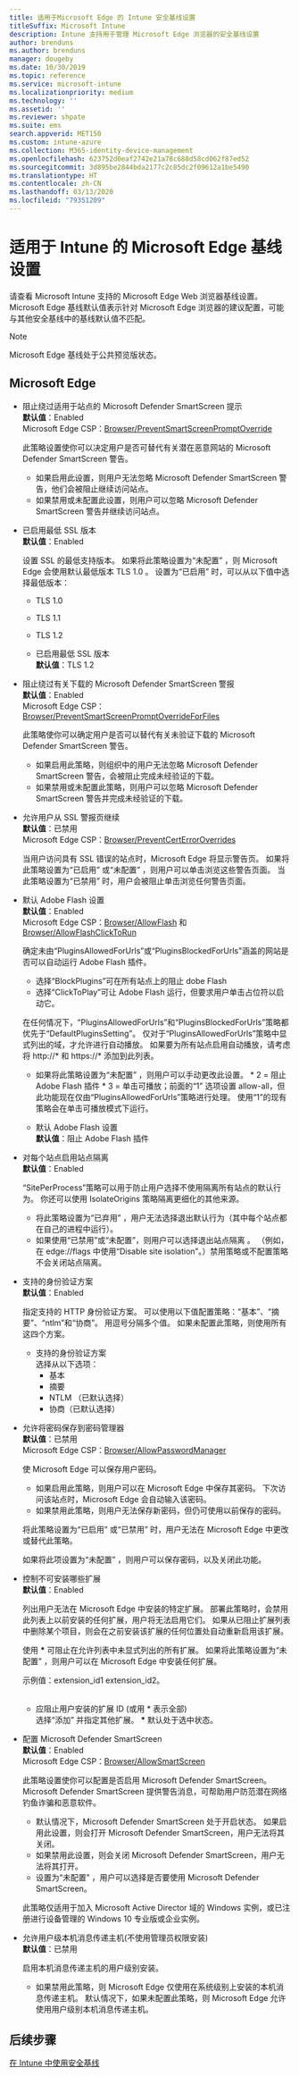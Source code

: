 ```yaml
---
title: 适用于Microsoft Edge 的 Intune 安全基线设置
titleSuffix: Microsoft Intune
description: Intune 支持用于管理 Microsoft Edge 浏览器的安全基线设置
author: brenduns
ms.author: brenduns
manager: dougeby
ms.date: 10/30/2019
ms.topic: reference
ms.service: microsoft-intune
ms.localizationpriority: medium
ms.technology: ''
ms.assetid: ''
ms.reviewer: shpate
ms.suite: ems
search.appverid: MET150
ms.custom: intune-azure
ms.collection: M365-identity-device-management
ms.openlocfilehash: 623752d0eaf2742e21a78c688d58cd062f87ed52
ms.sourcegitcommit: 3d895be2844bda2177c2c85dc2f09612a1be5490
ms.translationtype: HT
ms.contentlocale: zh-CN
ms.lasthandoff: 03/13/2020
ms.locfileid: "79351209"
---
```

# <a name="microsoft-edge-baseline-settings-for-intune"></a>适用于 Intune 的 Microsoft Edge 基线设置

请查看 Microsoft Intune 支持的 Microsoft Edge Web 浏览器基线设置。 Microsoft Edge 基线默认值表示针对 Microsoft Edge 浏览器的建议配置，可能与其他安全基线中的基线默认值不匹配。

> [!NOTE]
> Microsoft Edge 基线处于公共预览版状态。 

## <a name="microsoft-edge"></a>Microsoft Edge

- 阻止绕过适用于站点的 Microsoft Defender SmartScreen 提示   
  **默认值**：Enabled  
  Microsoft Edge CSP：[Browser/PreventSmartScreenPromptOverride](https://docs.microsoft.com/windows/client-management/mdm/policy-csp-browser#browser-preventsmartscreenpromptoverride)

  此策略设置使你可以决定用户是否可替代有关潜在恶意网站的 Microsoft Defender SmartScreen 警告。 
  - 如果启用此设置，则用户无法忽略 Microsoft Defender SmartScreen 警告，他们会被阻止继续访问站点。 
  - 如果禁用或未配置此设置，则用户可以忽略 Microsoft Defender SmartScreen 警告并继续访问站点。

- 已启用最低 SSL 版本   
  **默认值**：Enabled  

  设置 SSL 的最低支持版本。 如果将此策略设置为“未配置”  ，则 Microsoft Edge 会使用默认最低版本 TLS 1.0  。 设置为“已启用”  时，可以从以下值中选择最低版本：

  - TLS 1.0
  - TLS 1.1
  - TLS 1.2

  - 已启用最低 SSL 版本   
    **默认值**：TLS 1.2

- 阻止绕过有关下载的 Microsoft Defender SmartScreen 警报   
  **默认值**：Enabled  
  Microsoft Edge CSP：[Browser/PreventSmartScreenPromptOverrideForFiles](https://docs.microsoft.com/windows/client-management/mdm/policy-csp-browser#browser-preventsmartscreenpromptoverrideforfiles)  

  此策略使你可以确定用户是否可以替代有关未验证下载的 Microsoft Defender SmartScreen 警告。
  - 如果启用此策略，则组织中的用户无法忽略 Microsoft Defender SmartScreen 警告，会被阻止完成未经验证的下载。
  - 如果禁用或未配置此策略，则用户可以忽略 Microsoft Defender SmartScreen 警告并完成未经验证的下载。

- 允许用户从 SSL 警报页继续   
  **默认值**：已禁用  
  Microsoft Edge CSP：[Browser/PreventCertErrorOverrides](https://docs.microsoft.com/windows/client-management/mdm/policy-csp-browser#browser-preventcerterroroverrides)  

  当用户访问具有 SSL 错误的站点时，Microsoft Edge 将显示警告页。 如果将此策略设置为“已启用”  或“未配置”  ，则用户可以单击浏览这些警告页面。 当此策略设置为“已禁用”  时，用户会被阻止单击浏览任何警告页面。 

- 默认 Adobe Flash 设置   
  **默认值**：Enabled  
  Microsoft Edge CSP：[Browser/AllowFlash](https://docs.microsoft.com/windows/client-management/mdm/policy-csp-browser#browser-allowflash) 和 [Browser/AllowFlashClickToRun](https://docs.microsoft.com/windows/client-management/mdm/policy-csp-browser#browser-allowflashclicktorun)  

  确定未由“PluginsAllowedForUrls”或“PluginsBlockedForUrls”涵盖的网站是否可以自动运行 Adobe Flash 插件。 

  - 选择“BlockPlugins”可在所有站点上的阻止 dobe Flash
  - 选择“ClickToPlay”可让 Adobe Flash 运行，但要求用户单击占位符以启动它。
  
   在任何情况下，“PluginsAllowedForUrls”和“PluginsBlockedForUrls”策略都优先于“DefaultPluginsSetting”。 仅对于“PluginsAllowedForUrls”策略中显式列出的域，才允许进行自动播放。 
   如果要为所有站点启用自动播放，请考虑将 http://* 和 https://* 添加到此列表。 
   
   - 如果将此策略设置为“未配置”  ，则用户可以手动更改此设置。 * 2 = 阻止 Adobe Flash 插件 * 3 = 单击可播放；前面的“1” 选项设置 allow-all，但此功能现在仅由“PluginsAllowedForUrls”策略进行处理。 使用“1”的现有策略会在单击可播放模式下运行。  
 
  - 默认 Adobe Flash 设置   
    **默认值**：阻止 Adobe Flash 插件

- 对每个站点启用站点隔离   
  **默认值**：Enabled  

  “SitePerProcess”策略可以用于防止用户选择不使用隔离所有站点的默认行为。 你还可以使用 IsolateOrigins 策略隔离更细化的其他来源。

  - 将此策略设置为“已弃用”  ，用户无法选择退出默认行为（其中每个站点都在自己的进程中运行）。 
  - 如果使用“已禁用”或“未配置”，则用户可以选择退出站点隔离   。 （例如，在 edge://flags 中使用“Disable site isolation”。）禁用策略或不配置策略不会关闭站点隔离。

- 支持的身份验证方案   
  **默认值**：Enabled  

  指定支持的 HTTP 身份验证方案。 可以使用以下值配置策略：“基本”、“摘要”、“ntlm”和“协商”。 用逗号分隔多个值。 如果未配置此策略，则使用所有这四个方案。
 
  - 支持的身份验证方案   
    选择从以下选项： 
    - 基本
    - 摘要
    - NTLM  （已默认选择）
    - 协商（已默认选择） 

- 允许将密码保存到密码管理器   
  **默认值**：已禁用  
  Microsoft Edge CSP：[Browser/AllowPasswordManager](https://docs.microsoft.com/windows/client-management/mdm/policy-csp-browser#browser-allowpasswordmanager)  

  使 Microsoft Edge 可以保存用户密码。 
  - 如果启用此策略，则用户可以在 Microsoft Edge 中保存其密码。 下次访问该站点时，Microsoft Edge 会自动输入该密码。 
  - 如果禁用此策略，则用户无法保存新密码，但仍可使用以前保存的密码。 
  
  将此策略设置为“已启用”  或“已禁用”  时，用户无法在 Microsoft Edge 中更改或替代此策略。 
  
  如果将此项设置为“未配置”  ，则用户可以保存密码，以及关闭此功能。

- 控制不可安装哪些扩展   
  **默认值**：Enabled  

  列出用户无法在 Microsoft Edge 中安装的特定扩展。 部署此策略时，会禁用此列表上以前安装的任何扩展，用户将无法启用它们。 如果从已阻止扩展列表中删除某个项目，则会在之前安装该扩展的任何位置处自动重新启用该扩展。
  
  使用 **\*** 可阻止在允许列表中未显式列出的所有扩展。 如果将此策略设置为“未配置”  ，则用户可以在 Microsoft Edge 中安装任何扩展。 
  
  示例值：extension_id1 extension_id2。  
  <br>
  - 应阻止用户安装的扩展 ID (或用 * 表示全部)   
    选择“添加”  并指定其他扩展。 **\*** 默认处于选中状态。

- 配置 Microsoft Defender SmartScreen   
  **默认值**：Enabled  
  Microsoft Edge CSP：[Browser/AllowSmartScreen](https://docs.microsoft.com/windows/client-management/mdm/policy-csp-browser#browser-allowsmartscreen)  
  
  此策略设置使你可以配置是否启用 Microsoft Defender SmartScreen。 Microsoft Defender SmartScreen 提供警告消息，可帮助用户防范潜在网络钓鱼诈骗和恶意软件。 
  
  - 默认情况下，Microsoft Defender SmartScreen 处于开启状态。 如果启用此设置，则会打开 Microsoft Defender SmartScreen，用户无法将其关闭。
  - 如果禁用此设置，则会关闭 Microsoft Defender SmartScreen，用户无法将其打开。 
  - 设置为“未配置”  ，用户可以选择是否要使用 Microsoft Defender SmartScreen。 
  
  此策略仅适用于加入 Microsoft Active Director 域的 Windows 实例，或已注册进行设备管理的 Windows 10 专业版或企业实例。

- 允许用户级本机消息传递主机(不使用管理员权限安装)   
  **默认值**：已禁用  

  启用本机消息传递主机的用户级别安装。 
  - 如果禁用此策略，则 Microsoft Edge 仅使用在系统级别上安装的本机消息传递主机。 默认情况下，如果未配置此策略，则 Microsoft Edge 允许使用用户级别本机消息传递主机。

## <a name="next-steps"></a>后续步骤

[在 Intune 中使用安全基线](security-baselines.md)
